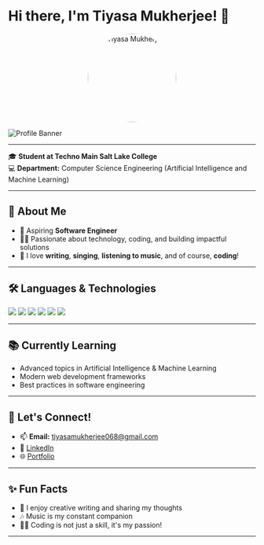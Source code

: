 # Hi there, I'm Tiyasa Mukherjee! 👋

<p align="center">
  <img src="https://avatars.githubusercontent.com/u/your-github-username" alt="Tiyasa Mukherjee" width="180" style="border-radius:50%"/>
</p>

![Profile Banner](https://imgur.com/your-banner-image.png)

---

🎓 **Student at Techno Main Salt Lake College**  
💻 **Department:** Computer Science Engineering (Artificial Intelligence and Machine Learning)

---

## 🚀 About Me

- 🌟 Aspiring **Software Engineer**
- 🧑‍💻 Passionate about technology, coding, and building impactful solutions
- 🎤 I love **writing**, **singing**, **listening to music**, and of course, **coding**!

---

## 🛠️ Languages & Technologies

<p>
  <img src="https://img.shields.io/badge/Python-3776AB?style=for-the-badge&logo=python&logoColor=white"/>
  <img src="https://img.shields.io/badge/C-00599C?style=for-the-badge&logo=c&logoColor=white"/>
  <img src="https://img.shields.io/badge/C++-00599C?style=for-the-badge&logo=c%2B%2B&logoColor=white"/>
  <img src="https://img.shields.io/badge/HTML5-E34F26?style=for-the-badge&logo=html5&logoColor=white"/>
  <img src="https://img.shields.io/badge/CSS3-1572B6?style=for-the-badge&logo=css3&logoColor=white"/>
  <img src="https://img.shields.io/badge/JavaScript-F7DF1E?style=for-the-badge&logo=javascript&logoColor=black"/>
</p>

---

## 📚 Currently Learning

- Advanced topics in Artificial Intelligence & Machine Learning
- Modern web development frameworks
- Best practices in software engineering

---

## 🤝 Let's Connect!

- 📫 **Email:** [tiyasamukherjee068@gmail.com](mailto:tiyasamukherjee068@gmail.com)
- 💼 [LinkedIn](https://www.linkedin.com/in/tiyasa-mukherjee-a6b301339)
- 🌐 [Portfolio](https://your-portfolio-link.com)

---

## ✨ Fun Facts

- 📝 I enjoy creative writing and sharing my thoughts
- 🎶 Music is my constant companion
- 👩‍💻 Coding is not just a skill, it's my passion!

---

<!--
**Tiyasa-Mukherjee/Tiyasa-Mukherjee** is a ✨ _special_ ✨ repository because its `README.md` (this file) appears on your GitHub profile.
-->
